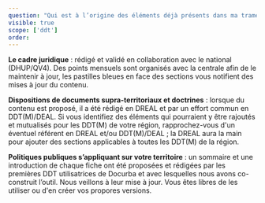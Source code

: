 ```yaml
---
question: "Qui est à l’origine des éléments déjà présents dans ma trame départementale de PAC ? Ce contenu est-il à jour ?"
visible: true
scope: ['ddt']
order: 
---
```

**Le cadre juridique** : rédigé et validé en collaboration avec le national (DHUP/QV4). Des points mensuels sont organisés avec la centrale afin de le maintenir à jour, les pastilles bleues en face des sections vous notifient des mises à jour du contenu. 

**Dispositions de documents supra-territoriaux et doctrines** : lorsque du contenu est proposé, il a été rédigé en DREAL et par un effort commun en DDT(M)/DEAL. Si vous identifiez des éléments qui pourraient y être rajoutés et mutualisés pour les DDT(M) de votre région, rapprochez-vous d'un éventuel référent en DREAL et/ou DDT(M)/DEAL ; la DREAL aura la main pour ajouter des sections applicables à toutes les DDT(M) de la région. 

**Politiques publiques s’appliquant sur votre territoire** : un sommaire et une introduction de chaque fiche ont été proposées et rédigées par les premières DDT utilisatrices de Docurba et avec lesquelles nous avons co-construit l’outil. 
Nous veillons à leur mise à jour. Vous êtes libres de les utiliser ou d'en créer vos propores versions. 
